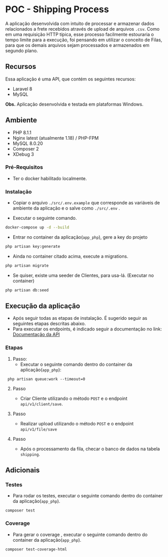 # POC - Shipping Process

A aplicação desenvolvida com intuito de processar e armazenar dados relacionados a frete recebidos através de upload
de arquivos `.csv`. Como em uma requisição HTTP típica, esse processo facilmente estouraria o tempo limite para a
execução, foi pensando em utilizar o conceito de Filas, para que os demais arquivos sejam processados e armazenados em
segundo plano.

## Recursos

Essa aplicação é uma API, que contém os seguintes recursos:

- Laravel 8
- MySQL

**Obs.** Aplicação desenvolvida e testada em plataformas Windows.

## Ambiente

- PHP 8.1.1
- Nginx latest (atualmente 1.18) / PHP-FPM
- MySQL 8.0.20
- Composer 2
- XDebug 3

### Pré-Requisitos

- Ter o docker habilitado localmente.

### Instalação

- Copiar o arquivo `./src/.env.example` que corresponde as variáveis de ambiente da aplicação e o salve
  como `./src/.env` .

- Executar o seguinte comando.

```bash
docker-compose up -d --build
```

- Entrar no container da aplicação(`app_php`), gere a key do projeto

```bash
php artisan key:generate
```

- Ainda no container citado acima, execute a migrations.

```bash
php artisan migrate
```

- Se quiser, existe uma seeder de Clientes, para usa-lá. (Executar no container)

```bash
php artisan db:seed
```

## Execução da aplicação

- Após seguir todas as etapas de instalação. É sugerido seguir as seguintes etapas descritas abaixo.
- Para executar os endpoints, é indicado seguir a documentação no link: [Documentação da API](https://documenter.getpostman.com/view/13762067/VUxYp3RR)
### Etapas

1. Passo:
   - Executar o seguinte comando dentro do container da aplicação(`app_php`):
```shell
 php artisan queue:work --timeout=0
```

2. Passo 
   - Criar Cliente utilizando o método `POST` e o endpoint `api/v1/client/save`.
   

3. Passo
   - Realizar upload utilizando o método `POST` e o endpoint `api/v1/file/save`
   
   
4. Passo
   - Após o processamento da fila, checar o banco de dados na tabela `shipping`.


## Adicionais


### Testes
- Para rodar os testes, executar o seguinte comando dentro do container da aplicação(`app_php`).

```shell
composer test
```

### Coverage
- Para gerar o coverage , executar o seguinte comando dentro do container da aplicação(`app_php`).

```shell
composer test-coverage-html
```
